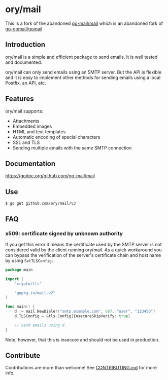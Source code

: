 # ory/mail

This is a fork of the abandoned [go-mail/mail](https://github.com/go-mail/mail) which is an
abandoned fork of [go-gomail/gomail](https://github.com/go-gomail/gomail) 

## Introduction

ory/mail is a simple and efficient package to send emails. It is well tested and
documented.

ory/mail can only send emails using an SMTP server. But the API is flexible and it
is easy to implement other methods for sending emails using a local Postfix, an
API, etc.

## Features

ory/mail supports:
- Attachments
- Embedded images
- HTML and text templates
- Automatic encoding of special characters
- SSL and TLS
- Sending multiple emails with the same SMTP connection

## Documentation

https://godoc.org/github.com/go-mail/mail

## Use

```shell script
$ go get github.com/ory/mail/v3
```

## FAQ

### x509: certificate signed by unknown authority

If you get this error it means the certificate used by the SMTP server is not
considered valid by the client running ory/mail. As a quick workaround you can
bypass the verification of the server's certificate chain and host name by using
`SetTLSConfig`:

```go
package main

import (
	"crypto/tls"

	"gopkg.in/mail.v2"
)

func main() {
	d := mail.NewDialer("smtp.example.com", 587, "user", "123456")
	d.TLSConfig = &tls.Config{InsecureSkipVerify: true}

	// Send emails using d.
}
```

Note, however, that this is insecure and should not be used in production.

## Contribute

Contributions are more than welcome! See [CONTRIBUTING.md](CONTRIBUTING.md) for
more info.
